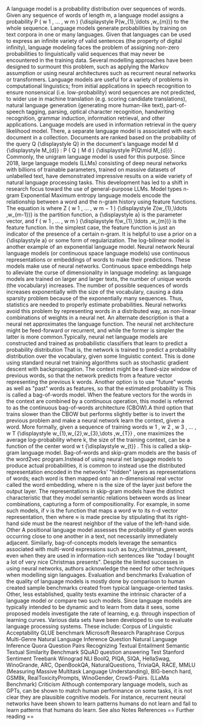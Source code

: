 A language model is a probability distribution over sequences of words.
Given any sequence of words of length m, a language model assigns a
probability P ( w 1 , ... , w m ) {\\displaystyle P(w\_{1},\\ldots
,w\_{m})} to the whole sequence. Language models generate probabilities
by training on text corpora in one or many languages. Given that
languages can be used to express an infinite variety of valid sentences
(the property of digital infinity), language modeling faces the problem
of assigning non-zero probabilities to linguistically valid sequences
that may never be encountered in the training data. Several modelling
approaches have been designed to surmount this problem, such as applying
the Markov assumption or using neural architectures such as recurrent
neural networks or transformers. Language models are useful for a
variety of problems in computational linguistics; from initial
applications in speech recognition to ensure nonsensical (i.e.
low-probability) word sequences are not predicted, to wider use in
machine translation (e.g. scoring candidate translations), natural
language generation (generating more human-like text), part-of-speech
tagging, parsing, optical character recognition, handwriting
recognition, grammar induction, information retrieval, and other
applications. Language models are used in information retrieval in the
query likelihood model. There, a separate language model is associated
with each document in a collection. Documents are ranked based on the
probability of the query Q {\\displaystyle Q} in the document\'s
language model M d {\\displaystyle M\_{d}} : P ( Q ∣ M d )
{\\displaystyle P(Q\\mid M\_{d})} . Commonly, the unigram language model
is used for this purpose. Since 2018, large language models (LLMs)
consisting of deep neural networks with billions of trainable
parameters, trained on massive datasets of unlabelled text, have
demonstrated impressive results on a wide variety of natural language
processing tasks. This development has led to a shift in research focus
toward the use of general-purpose LLMs. Model types n-gram Exponential
Maximum entropy language models encode the relationship between a word
and the n-gram history using feature functions. The equation is where Z
( w 1 , ... , w m − 1 ) {\\displaystyle Z(w\_{1},\\ldots ,w\_{m-1})} is
the partition function, a {\\displaystyle a} is the parameter vector,
and f ( w 1 , ... , w m ) {\\displaystyle f(w\_{1},\\ldots ,w\_{m})} is
the feature function. In the simplest case, the feature function is just
an indicator of the presence of a certain n-gram. It is helpful to use a
prior on a {\\displaystyle a} or some form of regularization. The
log-bilinear model is another example of an exponential language model.
Neural network Neural language models (or continuous space language
models) use continuous representations or embeddings of words to make
their predictions. These models make use of neural networks. Continuous
space embeddings help to alleviate the curse of dimensionality in
language modeling: as language models are trained on larger and larger
texts, the number of unique words (the vocabulary) increases. The number
of possible sequences of words increases exponentially with the size of
the vocabulary, causing a data sparsity problem because of the
exponentially many sequences. Thus, statistics are needed to properly
estimate probabilities. Neural networks avoid this problem by
representing words in a distributed way, as non-linear combinations of
weights in a neural net. An alternate description is that a neural net
approximates the language function. The neural net architecture might be
feed-forward or recurrent, and while the former is simpler the latter is
more common.Typically, neural net language models are constructed and
trained as probabilistic classifiers that learn to predict a probability
distribution That is, the network is trained to predict a probability
distribution over the vocabulary, given some linguistic context. This is
done using standard neural net training algorithms such as stochastic
gradient descent with backpropagation. The context might be a fixed-size
window of previous words, so that the network predicts from a feature
vector representing the previous k words. Another option is to use
\"future\" words as well as \"past\" words as features, so that the
estimated probability is This is called a bag-of-words model. When the
feature vectors for the words in the context are combined by a
continuous operation, this model is referred to as the continuous
bag-of-words architecture (CBOW).A third option that trains slower than
the CBOW but performs slightly better is to invert the previous problem
and make a neural network learn the context, given a word. More
formally, given a sequence of training words w 1 , w 2 , w 3 , ... , w T
{\\displaystyle w\_{1},w\_{2},w\_{3},\\dots ,w\_{T}} , one maximizes the
average log-probability where k, the size of the training context, can
be a function of the center word w t {\\displaystyle w\_{t}} . This is
called a skip-gram language model. Bag-of-words and skip-gram models are
the basis of the word2vec program.Instead of using neural net language
models to produce actual probabilities, it is common to instead use the
distributed representation encoded in the networks\' \"hidden\" layers
as representations of words; each word is then mapped onto an
n-dimensional real vector called the word embedding, where n is the size
of the layer just before the output layer. The representations in
skip-gram models have the distinct characteristic that they model
semantic relations between words as linear combinations, capturing a
form of compositionality. For example, in some such models, if v is the
function that maps a word w to its n-d vector representation, then where
≈ is made precise by stipulating that its right-hand side must be the
nearest neighbor of the value of the left-hand side. Other A positional
language model assesses the probability of given words occurring close
to one another in a text, not necessarily immediately adjacent.
Similarly, bag-of-concepts models leverage the semantics associated with
multi-word expressions such as buy_christmas_present, even when they are
used in information-rich sentences like \"today I bought a lot of very
nice Christmas presents\". Despite the limited successes in using neural
networks, authors acknowledge the need for other techniques when
modelling sign languages. Evaluation and benchmarks Evaluation of the
quality of language models is mostly done by comparison to human created
sample benchmarks created from typical language-oriented tasks. Other,
less established, quality tests examine the intrinsic character of a
language model or compare two such models. Since language models are
typically intended to be dynamic and to learn from data it sees, some
proposed models investigate the rate of learning, e.g. through
inspection of learning curves. Various data sets have been developed to
use to evaluate language processing systems. These include: Corpus of
Linguistic Acceptability GLUE benchmark Microsoft Research Paraphrase
Corpus Multi-Genre Natural Language Inference Question Natural Language
Inference Quora Question Pairs Recognizing Textual Entailment Semantic
Textual Similarity Benchmark SQuAD question answering Test Stanford
Sentiment Treebank Winograd NLI BoolQ, PIQA, SIQA, HellaSwag,
WinoGrande, ARC, OpenBookQA, NaturalQuestions, TriviaQA, RACE, MMLU
(Measuring Massive Multitask Language Understanding), BIG-bench hard,
GSM8k, RealToxicityPrompts, WinoGender, CrowS-Pairs. (LLaMa Benchmark)
Criticism Although contemporary language models, such as GPTs, can be
shown to match human performance on some tasks, it is not clear they are
plausible cognitive models. For instance, recurrent neural networks have
been shown to learn patterns humans do not learn and fail to learn
patterns that humans do learn. See also Notes References == Further
reading ==
